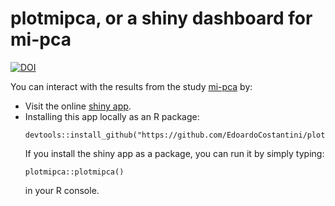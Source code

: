 # plotmipca, or a shiny dashboard for mi-pca

[![DOI](https://zenodo.org/badge/DOI/10.5281/zenodo.7391523.svg)](https://doi.org/10.5281/zenodo.7391523)

You can interact with the results from the study [mi-pca](<https://github.com/EdoardoCostantini/mi-pca>) by:
- Visit the online [shiny app](https://edoardocostantini.shinyapps.io/plotmipca/).
- Installing this app locally as an R package:
    ```
    devtools::install_github("https://github.com/EdoardoCostantini/plotmipca")
    ```
    If you install the shiny app as a package, you can run it by simply typing:
    ```
    plotmipca::plotmipca()
    ```
    in your R console.
